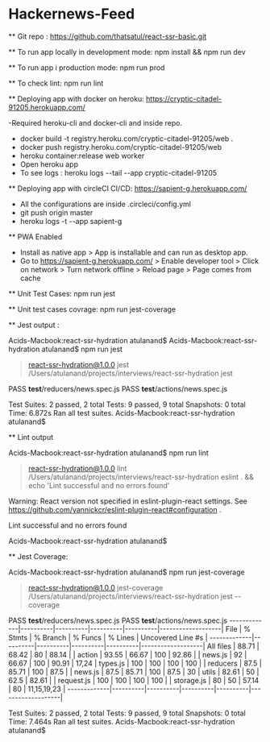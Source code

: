 # Hackernews-Feed
** Git repo : https://github.com/thatsatul/react-ssr-basic.git

** To run app locally in development mode: npm install && npm run dev

** To run app i production mode: npm run prod

** To check lint: npm run lint

** Deploying app with docker on heroku: https://cryptic-citadel-91205.herokuapp.com/

-Required heroku-cli and docker-cli and inside repo.
- docker build -t registry.heroku.com/cryptic-citadel-91205/web .
- docker push registry.heroku.com/cryptic-citadel-91205/web
- heroku container:release web worker
- Open heroku app
- To see logs : heroku logs --tail --app cryptic-citadel-91205

** Deploying app with circleCI CI/CD: https://sapient-g.herokuapp.com/

- All the configurations are inside .circleci/config.yml
- git push origin master
- heroku logs -t --app sapient-g


** PWA Enabled

- Install as native app > App is installable and can run as desktop app.
- Go to https://sapient-g.herokuapp.com/ > Enable developer tool > Click on network > Turn network offline > Reload page > Page comes from cache

** Unit Test Cases: npm run jest

** Unit test cases covrage: npm run jest-coverage

** Jest output :

Acids-Macbook:react-ssr-hydration atulanand$ 
Acids-Macbook:react-ssr-hydration atulanand$ npm run jest

> react-ssr-hydration@1.0.0 jest /Users/atulanand/projects/interviews/react-ssr-hydration
> jest

 PASS  __test__/reducers/news.spec.js
 PASS  __test__/actions/news.spec.js

Test Suites: 2 passed, 2 total
Tests:       9 passed, 9 total
Snapshots:   0 total
Time:        6.872s
Ran all test suites.
Acids-Macbook:react-ssr-hydration atulanand$ 


** Lint output

Acids-Macbook:react-ssr-hydration atulanand$ npm run lint

> react-ssr-hydration@1.0.0 lint /Users/atulanand/projects/interviews/react-ssr-hydration
> eslint . && echo 'Lint successful and no errors found'

Warning: React version not specified in eslint-plugin-react settings. See https://github.com/yannickcr/eslint-plugin-react#configuration .

Lint successful and no errors found

Acids-Macbook:react-ssr-hydration atulanand$ 

** Jest Coverage:

Acids-Macbook:react-ssr-hydration atulanand$ npm run jest-coverage

> react-ssr-hydration@1.0.0 jest-coverage /Users/atulanand/projects/interviews/react-ssr-hydration
> jest --coverage

 PASS  __test__/reducers/news.spec.js
 PASS  __test__/actions/news.spec.js
-------------|----------|----------|----------|----------|-------------------|
File         |  % Stmts | % Branch |  % Funcs |  % Lines | Uncovered Line #s |
-------------|----------|----------|----------|----------|-------------------|
All files    |    88.71 |    68.42 |       80 |    88.14 |                   |
 action      |    93.55 |    66.67 |      100 |    92.86 |                   |
  news.js    |       92 |    66.67 |      100 |    90.91 |             17,24 |
  types.js   |      100 |      100 |      100 |      100 |                   |
 reducers    |     87.5 |    85.71 |      100 |     87.5 |                   |
  news.js    |     87.5 |    85.71 |      100 |     87.5 |                30 |
 utils       |    82.61 |       50 |     62.5 |    82.61 |                   |
  request.js |      100 |      100 |      100 |      100 |                   |
  storage.js |       80 |       50 |    57.14 |       80 |       11,15,19,23 |
-------------|----------|----------|----------|----------|-------------------|

Test Suites: 2 passed, 2 total
Tests:       9 passed, 9 total
Snapshots:   0 total
Time:        7.464s
Ran all test suites.
Acids-Macbook:react-ssr-hydration atulanand$ 
